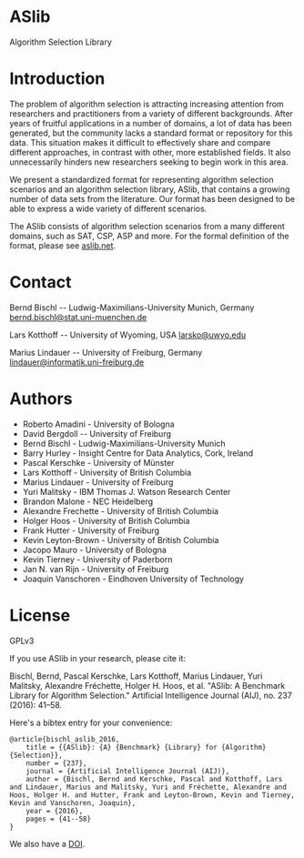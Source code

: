 ASlib
====

Algorithm Selection Library

# Introduction

The problem of algorithm selection is attracting increasing attention from researchers and practitioners from a variety of different backgrounds. After years of fruitful applications in a number of domains, a lot of data has been generated, but the community lacks a standard format or repository for this data. This situation makes it difficult to effectively share and compare different approaches, in contrast with other, more established fields. It also unnecessarily hinders new researchers seeking to begin work in this area.

We present a standardized format for representing algorithm selection scenarios and an algorithm selection library, ASlib, that contains a growing number of data sets from the literature. Our format has been designed to be able to express a wide variety of different scenarios.

The ASlib consists of algorithm selection scenarios from a many different domains, such as SAT, CSP, ASP and more. For the formal definition of the format, please see [aslib.net](http://www.aslib.net/).

# Contact

Bernd Bischl -- Ludwig-Maximilians-University Munich, Germany
<bernd.bischl@stat.uni-muenchen.de>

Lars Kotthoff -- University of Wyoming, USA
<larsko@uwyo.edu>

Marius Lindauer -- University of Freiburg, Germany
<lindauer@informatik.uni-freiburg.de>

# Authors

* Roberto Amadini - University of Bologna
* David Bergdoll -- University of Freiburg
* Bernd Bischl - Ludwig-Maximilians-University Munich
* Barry Hurley - Insight Centre for Data Analytics, Cork, Ireland
* Pascal Kerschke - University of Münster
* Lars Kotthoff - University of British Columbia
* Marius Lindauer - University of Freiburg
* Yuri Malitsky - IBM Thomas J. Watson Research Center
* Brandon Malone - NEC Heidelberg
* Alexandre Frechette - University of British Columbia
* Holger Hoos - University of British Columbia
* Frank Hutter - University of Freiburg
* Kevin Leyton-Brown - University of British Columbia
* Jacopo Mauro - University of Bologna
* Kevin Tierney - University of Paderborn
* Jan N. van Rijn - University of Freiburg
* Joaquin Vanschoren - Eindhoven University of Technology


# License

GPLv3

If you use ASlib in your research, please cite it:

Bischl, Bernd, Pascal Kerschke, Lars Kotthoff, Marius Lindauer, Yuri Malitsky, Alexandre Fréchette, Holger H. Hoos, et al. "ASlib: A Benchmark Library for Algorithm Selection." Artificial Intelligence Journal (AIJ), no. 237 (2016): 41–58.

Here's a bibtex entry for your convenience:
```
@article{bischl_aslib_2016,
	title = {{ASlib}: {A} {Benchmark} {Library} for {Algorithm} {Selection}},
	number = {237},
	journal = {Artificial Intelligence Journal (AIJ)},
	author = {Bischl, Bernd and Kerschke, Pascal and Kotthoff, Lars and Lindauer, Marius and Malitsky, Yuri and Fréchette, Alexandre and Hoos, Holger H. and Hutter, Frank and Leyton-Brown, Kevin and Tierney, Kevin and Vanschoren, Joaquin},
	year = {2016},
	pages = {41--58}
}
```

We also have a [DOI](https://doi.org/10.25504/FAIRsharing.ynxB7A).

